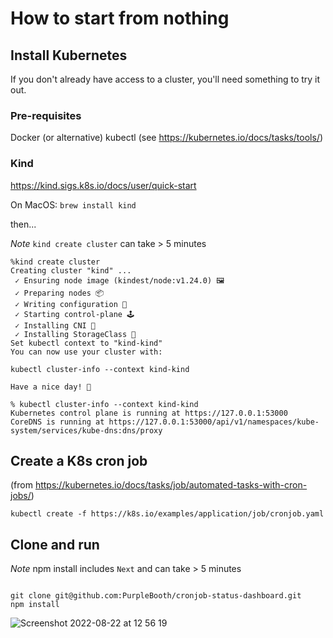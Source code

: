 # How to start from nothing

## Install Kubernetes
If you don't already have access to a cluster, you'll need something to try it out.

### Pre-requisites

Docker (or alternative)
kubectl (see https://kubernetes.io/docs/tasks/tools/)

### Kind

https://kind.sigs.k8s.io/docs/user/quick-start

On MacOS: `brew install kind`

then...

*Note* `kind create cluster` can take > 5 minutes

```
%kind create cluster
Creating cluster "kind" ...
 ✓ Ensuring node image (kindest/node:v1.24.0) 🖼 
 ✓ Preparing nodes 📦  
 ✓ Writing configuration 📜 
 ✓ Starting control-plane 🕹️ 
 ✓ Installing CNI 🔌 
 ✓ Installing StorageClass 💾 
Set kubectl context to "kind-kind"
You can now use your cluster with:

kubectl cluster-info --context kind-kind

Have a nice day! 👋

% kubectl cluster-info --context kind-kind
Kubernetes control plane is running at https://127.0.0.1:53000
CoreDNS is running at https://127.0.0.1:53000/api/v1/namespaces/kube-system/services/kube-dns:dns/proxy
```

## Create a K8s cron job

(from https://kubernetes.io/docs/tasks/job/automated-tasks-with-cron-jobs/)

```
kubectl create -f https://k8s.io/examples/application/job/cronjob.yaml
```


## Clone and run

*Note* npm install includes `Next` and can take > 5 minutes

```

git clone git@github.com:PurpleBooth/cronjob-status-dashboard.git
npm install

```

![Screenshot 2022-08-22 at 12 56 19](https://user-images.githubusercontent.com/910448/185915692-b4cc7756-45a9-4b44-9bf0-5bf460007e91.png)
